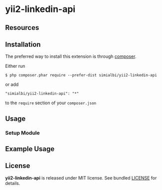 # yii2-linkedin-api

## Resources

## Installation 

The preferred way to install this extension is through [composer](http://getcomposer.org/download/).

Either run

```
$ php composer.phar require --prefer-dist simialbi/yii2-linkedin-api
```

or add 

```
"simialbi/yii2-linkedin-api": "*"
```

to the ```require``` section of your `composer.json`

## Usage

### Setup Module


## Example Usage

## License

**yii2-linkedin-api** is released under MIT license. See bundled [LICENSE](LICENSE) for details.
